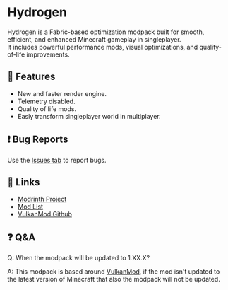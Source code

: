 # Hydrogen

Hydrogen is a Fabric-based optimization modpack built for smooth, efficient, and enhanced Minecraft gameplay in singleplayer.  
It includes powerful performance mods, visual optimizations, and quality-of-life improvements.

## 🧩 Features
- New and faster render engine.
- Telemetry disabled.
- Quality of life mods.
- Easly transform singleplayer world in multiplayer.

## ❗ Bug Reports
Use the [Issues tab](https://github.com/FastPig-jar/Hydrogen-modpack/issues) to report bugs.

## 🔗 Links
- [Modrinth Project](https://modrinth.com/modpack/hydrogenpack)
- [Mod List](MODLIST.md)
- [VulkanMod Github](https://github.com/xCollateral/VulkanMod/)

## ❓ Q&A
Q: When the modpack will be updated to 1.XX.X?

A: This modpack is based around [VulkanMod](https://modrinth.com/mod/vulkanmod), if the mod isn't updated to the latest version of Minecraft that also the modpack will not be updated.
